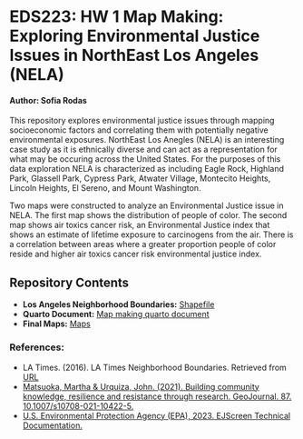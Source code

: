 # EDS223: HW 1 Map Making: Exploring Environmental Justice Issues in NorthEast Los Angeles (NELA) 
#### Author: Sofia Rodas
This repository explores environmental justice issues through mapping socioeconomic factors and correlating them with potentially negative environmental exposures. NorthEast Los Anegles (NELA) is an interesting case study as it is ethnically diverse and can act as a representation for what may be occuring across the United States. For the purposes of this data exploration NELA is  characterized as including Eagle Rock, Highland Park, Glassell Park, Cypress Park, Atwater Village, Montecito Heights, Lincoln Heights, El Sereno, and Mount Washington. 

Two maps were constructed to analyze an Environmental Justice issue in NELA. The first map shows the distribution of people of color. The second map shows air toxics cancer risk, an Environmental Justice index that shows an estimate of lifetime exposure to carcinogens from the air. There is a correlation between areas where a greater proportion people of color reside and higher air toxics cancer risk environmental justice index.

## Repository Contents

- **Los Angeles Neighborhood Boundaries:** [Shapefile](https://github.com/sofiiir/eds223-hw1/tree/main/LA_Times_Neighborhood_Boundaries-shp)
- **Quarto Document:** [Map making quarto document](https://github.com/sofiiir/eds223-hw1/blob/main/hw1-eje.qmd)
- **Final Maps:** [Maps](https://github.com/sofiiir/eds223-hw1/tree/main/maps)


### References:

- LA Times. (2016). LA Times Neighborhood Boundaries. Retrieved from [URL](https://geohub.lacity.org/datasets/d6c55385a0e749519f238b77135eafac_0/about)
- [Matsuoka, Martha & Urquiza, John. (2021). Building community knowledge, resilience and resistance through research. GeoJournal. 87. 10.1007/s10708-021-10422-5.](https://www.researchgate.net/publication/351828642_Building_community_knowledge_resilience_and_resistance_through_research)
- [U.S. Environmental Protection Agency (EPA), 2023. EJScreen Technical Documentation.](https://drive.google.com/file/d/1nG6Nj1bXfzQFOVMO8Km3eNy4SWu1YcIQ/view)
